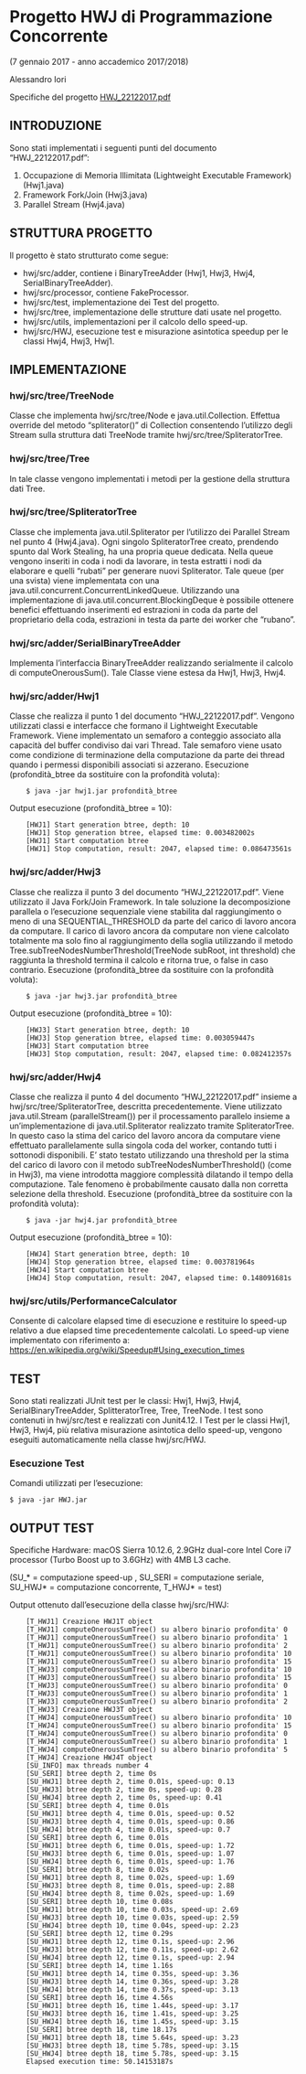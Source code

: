 # Progetto HWJ di Programmazione Concorrente
(7 gennaio 2017 - anno accademico 2017/2018)

Alessandro Iori

Specifiche del progetto [HWJ_22122017.pdf](https://github.com/alessandroiori/concurrent-programming/blob/master/hwj/HWJ_22122017.pdf)

## INTRODUZIONE
Sono stati implementati i seguenti punti del documento “HWJ_22122017.pdf”:
1. Occupazione di Memoria Illimitata (Lightweight Executable Framework) (Hwj1.java)
3. Framework Fork/Join (Hwj3.java)
4. Parallel Stream (Hwj4.java)

## STRUTTURA PROGETTO
Il progetto è stato strutturato come segue:
- hwj/src/adder, contiene i BinaryTreeAdder (Hwj1, Hwj3, Hwj4, SerialBinaryTreeAdder).
- hwj/src/processor, contiene FakeProcessor.
- hwj/src/test, implementazione dei Test del progetto.
- hwj/src/tree, implementazione delle strutture dati usate nel progetto.
- hwj/src/utils, implementazioni per il calcolo dello speed-up.
- hwj/src/HWJ, esecuzione test e misurazione asintotica speedup per le classi Hwj4, Hwj3, Hwj1.


## IMPLEMENTAZIONE

### hwj/src/tree/TreeNode
Classe che implementa hwj/src/tree/Node e java.util.Collection. Effettua override del metodo “spliterator()” di Collection consentendo l’utilizzo degli Stream sulla struttura dati TreeNode tramite hwj/src/tree/SpliteratorTree.

### hwj/src/tree/Tree
In tale classe vengono implementati i metodi per la gestione della struttura dati Tree.

### hwj/src/tree/SpliteratorTree
Classe che implementa java.util.Spliterator per l’utilizzo dei Parallel Stream nel punto 4 (Hwj4.java). Ogni singolo SpliteratorTree creato, prendendo spunto dal Work Stealing, ha una propria queue dedicata. Nella queue vengono inseriti in coda i nodi da lavorare, in testa estratti i nodi da elaborare e quelli “rubati” per generare nuovi Spliterator.
Tale queue (per una svista) viene implementata con una java.util.concurrent.ConcurrentLinkedQueue. Utilizzando una implementazione di java.util.concurrent.BlockingDeque è possibile ottenere benefici effettuando inserimenti ed estrazioni in coda da parte del proprietario della coda, estrazioni in testa da parte dei worker che “rubano”.

### hwj/src/adder/SerialBinaryTreeAdder
Implementa l’interfaccia BinaryTreeAdder realizzando serialmente il calcolo di computeOnerousSum(). Tale Classe viene estesa da Hwj1, Hwj3, Hwj4.

### hwj/src/adder/Hwj1
Classe che realizza il punto 1 del documento “HWJ_22122017.pdf”. Vengono utilizzati classi e interfacce che formano il Lightweight Executable Framework. Viene implementato un semaforo a conteggio associato alla capacità del buffer condiviso dai vari Thread. Tale semaforo viene usato come condizione di terminazione della computazione da parte dei thread quando i permessi disponibili associati si azzerano.
Esecuzione (profondità_btree da sostituire con la profondità voluta):
    
        $ java -jar hwj1.jar profondità_btree
        
Output esecuzione (profondità_btree = 10):

        [HWJ1] Start generation btree, depth: 10
        [HWJ1] Stop generation btree, elapsed time: 0.003482002s
        [HWJ1] Start computation btree
        [HWJ1] Stop computation, result: 2047, elapsed time: 0.086473561s

### hwj/src/adder/Hwj3
Classe che realizza il punto 3 del documento “HWJ_22122017.pdf”. Viene utilizzato il Java Fork/Join Framework. In tale soluzione la decomposizione parallela o l’esecuzione sequenziale viene stabilita dal raggiungimento o meno di una SEQUENTIAL_THRESHOLD da parte del carico di lavoro ancora da computare. Il carico di lavoro ancora da computare non viene calcolato totalmente ma solo fino al raggiungimento della soglia utilizzando il metodo Tree.subTreeNodesNumberThreshold(TreeNode subRoot, int threshold) che raggiunta la threshold termina il calcolo e ritorna true, o false in caso contrario.
Esecuzione (profondità_btree da sostituire con la profondità voluta):
        
        $ java -jar hwj3.jar profondità_btree
        
Output esecuzione (profondità_btree = 10):
        
        [HWJ3] Start generation btree, depth: 10
        [HWJ3] Stop generation btree, elapsed time: 0.003059447s
        [HWJ3] Start computation btree
        [HWJ3] Stop computation, result: 2047, elapsed time: 0.082412357s

### hwj/src/adder/Hwj4
Classe che realizza il punto 4 del documento “HWJ_22122017.pdf” insieme a hwj/src/tree/SpliteratorTree, descritta precedentemente. Viene utilizzato java.util.Stream (parallelStream()) per il processamento parallelo insieme a un’implementazione di java.util.Spliterator realizzato tramite SpliteratorTree. In questo caso la stima del carico del lavoro ancora da computare viene effettuato parallelamente sulla singola coda del worker, contando tutti i sottonodi disponibili. E’ stato testato utilizzando una threshold per la stima del carico di lavoro con il metodo subTreeNodesNumberThreshold() (come in Hwj3), ma viene introdotta maggiore complessità dilatando il tempo della computazione. Tale fenomeno è probabilmente causato dalla non corretta selezione della threshold.
Esecuzione (profondità_btree da sostituire con la profondità voluta):
        
        $ java -jar hwj4.jar profondità_btree
        
Output esecuzione (profondità_btree = 10):
        
        [HWJ4] Start generation btree, depth: 10
        [HWJ4] Stop generation btree, elapsed time: 0.003781964s
        [HWJ4] Start computation btree
        [HWJ4] Stop computation, result: 2047, elapsed time: 0.148091681s

### hwj/src/utils/PerformanceCalculator
Consente di calcolare elapsed time di esecuzione e restituire lo speed-up relativo a due elapsed time precedentemente calcolati. Lo speed-up viene implementato con riferimento a: https://en.wikipedia.org/wiki/Speedup#Using_execution_times


## TEST
Sono stati realizzati JUnit test per le classi: Hwj1, Hwj3, Hwj4, SerialBinaryTreeAdder, SplitteratorTree, Tree, TreeNode. I test sono contenuti in hwj/src/test e realizzati con Junit4.12.
I Test per le classi Hwj1, Hwj3, Hwj4, più relativa misurazione asintotica dello speed-up, vengono eseguiti automaticamente nella classe hwj/src/HWJ.

### Esecuzione Test
Comandi utilizzati per l’esecuzione: 

    $ java -jar HWJ.jar

## OUTPUT TEST
Specifiche Hardware: macOS Sierra 10.12.6, 2.9GHz dual-core Intel Core i7 processor (Turbo Boost up to 3.6GHz) with 4MB L3 cache.

(SU_* = computazione speed-up , SU_SERI = computazione seriale,  SU_HWJ* = computazione concorrente, T_HWJ* = test)

Output ottenuto dall’esecuzione della classe hwj/src/HWJ:

        [T_HWJ1] Creazione HWJ1T object
        [T_HWJ1] computeOnerousSumTree() su albero binario profondita' 0
        [T_HWJ1] computeOnerousSumTree() su albero binario profondita' 1
        [T_HWJ1] computeOnerousSumTree() su albero binario profondita' 2
        [T_HWJ1] computeOnerousSumTree() su albero binario profondita' 10
        [T_HWJ1] computeOnerousSumTree() su albero binario profondita' 15
        [T_HWJ3] computeOnerousSumTree() su albero binario profondita' 10
        [T_HWJ3] computeOnerousSumTree() su albero binario profondita' 15
        [T_HWJ3] computeOnerousSumTree() su albero binario profondita' 0
        [T_HWJ3] computeOnerousSumTree() su albero binario profondita' 1
        [T_HWJ3] computeOnerousSumTree() su albero binario profondita' 2
        [T_HWJ3] Creazione HWJ3T object
        [T_HWJ4] computeOnerousSumTree() su albero binario profondita' 10
        [T_HWJ4] computeOnerousSumTree() su albero binario profondita' 15
        [T_HWJ4] computeOnerousSumTree() su albero binario profondita' 0
        [T_HWJ4] computeOnerousSumTree() su albero binario profondita' 1
        [T_HWJ4] computeOnerousSumTree() su albero binario profondita' 5
        [T_HWJ4] Creazione HWJ4T object
        [SU_INFO] max threads number 4
        [SU_SERI] btree depth 2, time 0s
        [SU_HWJ1] btree depth 2, time 0.01s, speed-up: 0.13
        [SU_HWJ3] btree depth 2, time 0s, speed-up: 0.28
        [SU_HWJ4] btree depth 2, time 0s, speed-up: 0.41
        [SU_SERI] btree depth 4, time 0.01s
        [SU_HWJ1] btree depth 4, time 0.01s, speed-up: 0.52
        [SU_HWJ3] btree depth 4, time 0.01s, speed-up: 0.86
        [SU_HWJ4] btree depth 4, time 0.01s, speed-up: 0.7
        [SU_SERI] btree depth 6, time 0.01s
        [SU_HWJ1] btree depth 6, time 0.01s, speed-up: 1.72
        [SU_HWJ3] btree depth 6, time 0.01s, speed-up: 1.07
        [SU_HWJ4] btree depth 6, time 0.01s, speed-up: 1.76
        [SU_SERI] btree depth 8, time 0.02s
        [SU_HWJ1] btree depth 8, time 0.02s, speed-up: 1.69
        [SU_HWJ3] btree depth 8, time 0.01s, speed-up: 2.88
        [SU_HWJ4] btree depth 8, time 0.02s, speed-up: 1.69
        [SU_SERI] btree depth 10, time 0.08s
        [SU_HWJ1] btree depth 10, time 0.03s, speed-up: 2.69
        [SU_HWJ3] btree depth 10, time 0.03s, speed-up: 2.59
        [SU_HWJ4] btree depth 10, time 0.04s, speed-up: 2.23
        [SU_SERI] btree depth 12, time 0.29s
        [SU_HWJ1] btree depth 12, time 0.1s, speed-up: 2.96
        [SU_HWJ3] btree depth 12, time 0.11s, speed-up: 2.62
        [SU_HWJ4] btree depth 12, time 0.1s, speed-up: 2.94
        [SU_SERI] btree depth 14, time 1.16s
        [SU_HWJ1] btree depth 14, time 0.35s, speed-up: 3.36
        [SU_HWJ3] btree depth 14, time 0.36s, speed-up: 3.28
        [SU_HWJ4] btree depth 14, time 0.37s, speed-up: 3.13
        [SU_SERI] btree depth 16, time 4.56s
        [SU_HWJ1] btree depth 16, time 1.44s, speed-up: 3.17
        [SU_HWJ3] btree depth 16, time 1.41s, speed-up: 3.25
        [SU_HWJ4] btree depth 16, time 1.45s, speed-up: 3.15
        [SU_SERI] btree depth 18, time 18.17s
        [SU_HWJ1] btree depth 18, time 5.64s, speed-up: 3.23
        [SU_HWJ3] btree depth 18, time 5.78s, speed-up: 3.15
        [SU_HWJ4] btree depth 18, time 5.78s, speed-up: 3.15
        Elapsed execution time: 50.14153187s



